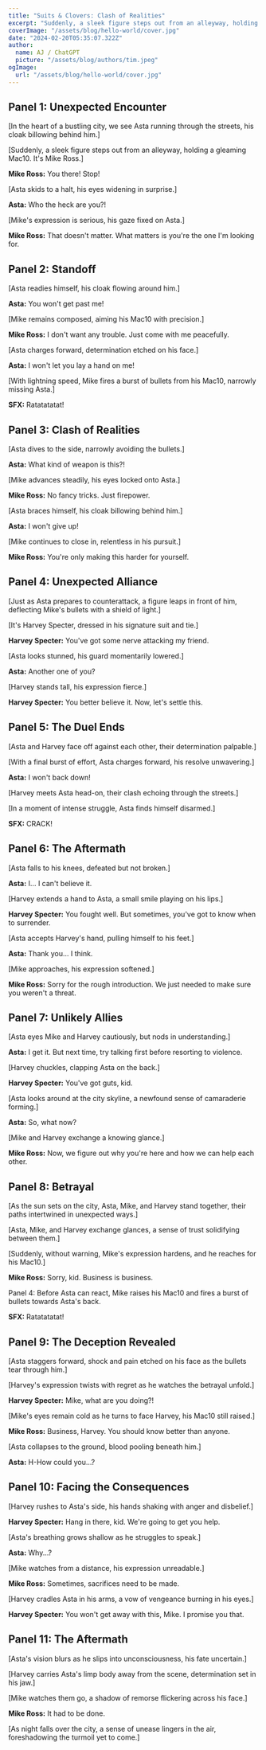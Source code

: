 ```yaml
---
title: "Suits & Clovers: Clash of Realities"
excerpt: "Suddenly, a sleek figure steps out from an alleyway, holding a gleaming Mac10. It's Mike Ross."
coverImage: "/assets/blog/hello-world/cover.jpg"
date: "2024-02-20T05:35:07.322Z"
author:
  name: AJ / ChatGPT
  picture: "/assets/blog/authors/tim.jpeg"
ogImage:
  url: "/assets/blog/hello-world/cover.jpg"
---
```


## Panel 1: Unexpected Encounter

[In the heart of a bustling city, we see Asta running through the streets, his cloak billowing behind him.]

[Suddenly, a sleek figure steps out from an alleyway, holding a gleaming Mac10. It's Mike Ross.]

**Mike Ross:** You there! Stop!

[Asta skids to a halt, his eyes widening in surprise.]

**Asta:** Who the heck are you?!

[Mike's expression is serious, his gaze fixed on Asta.]

**Mike Ross:** That doesn't matter. What matters is you're the one I'm looking for.

## Panel 2: Standoff

[Asta readies himself, his cloak flowing around him.]

**Asta:** You won't get past me!

[Mike remains composed, aiming his Mac10 with precision.]

**Mike Ross:** I don't want any trouble. Just come with me peacefully.

[Asta charges forward, determination etched on his face.]

**Asta:** I won't let you lay a hand on me!

[With lightning speed, Mike fires a burst of bullets from his Mac10, narrowly missing Asta.]

**SFX:** Ratatatatat!

## Panel 3: Clash of Realities

[Asta dives to the side, narrowly avoiding the bullets.]

**Asta:** What kind of weapon is this?!

[Mike advances steadily, his eyes locked onto Asta.]

**Mike Ross:** No fancy tricks. Just firepower.

[Asta braces himself, his cloak billowing behind him.]

**Asta:** I won't give up!

[Mike continues to close in, relentless in his pursuit.]

**Mike Ross:** You're only making this harder for yourself.

## Panel 4: Unexpected Alliance

[Just as Asta prepares to counterattack, a figure leaps in front of him, deflecting Mike's bullets with a shield of light.]

[It's Harvey Specter, dressed in his signature suit and tie.]

**Harvey Specter:** You've got some nerve attacking my friend.

[Asta looks stunned, his guard momentarily lowered.]

**Asta:** Another one of you?

[Harvey stands tall, his expression fierce.]

**Harvey Specter:** You better believe it. Now, let's settle this.

## Panel 5: The Duel Ends

[Asta and Harvey face off against each other, their determination palpable.]

[With a final burst of effort, Asta charges forward, his resolve unwavering.]

**Asta:** I won't back down!

[Harvey meets Asta head-on, their clash echoing through the streets.]

[In a moment of intense struggle, Asta finds himself disarmed.]

**SFX:** CRACK!

## Panel 6: The Aftermath

[Asta falls to his knees, defeated but not broken.]

**Asta:** I... I can't believe it.

[Harvey extends a hand to Asta, a small smile playing on his lips.]

**Harvey Specter:** You fought well. But sometimes, you've got to know when to surrender.

[Asta accepts Harvey's hand, pulling himself to his feet.]

**Asta:** Thank you... I think.

[Mike approaches, his expression softened.]

**Mike Ross:** Sorry for the rough introduction. We just needed to make sure you weren't a threat.

## Panel 7: Unlikely Allies

[Asta eyes Mike and Harvey cautiously, but nods in understanding.]

**Asta:** I get it. But next time, try talking first before resorting to violence.

[Harvey chuckles, clapping Asta on the back.]

**Harvey Specter:** You've got guts, kid.

[Asta looks around at the city skyline, a newfound sense of camaraderie forming.]

**Asta:** So, what now?

[Mike and Harvey exchange a knowing glance.]

**Mike Ross:** Now, we figure out why you're here and how we can help each other.

## Panel 8: Betrayal

[As the sun sets on the city, Asta, Mike, and Harvey stand together, their paths intertwined in unexpected ways.]

[Asta, Mike, and Harvey exchange glances, a sense of trust solidifying between them.]

[Suddenly, without warning, Mike's expression hardens, and he reaches for his Mac10.]

**Mike Ross:** Sorry, kid. Business is business.

Panel 4: Before Asta can react, Mike raises his Mac10 and fires a burst of bullets towards Asta's back.

**SFX:** Ratatatatat!

## Panel 9: The Deception Revealed

[Asta staggers forward, shock and pain etched on his face as the bullets tear through him.]

[Harvey's expression twists with regret as he watches the betrayal unfold.]

**Harvey Specter:** Mike, what are you doing?!

[Mike's eyes remain cold as he turns to face Harvey, his Mac10 still raised.]

**Mike Ross:** Business, Harvey. You should know better than anyone.

[Asta collapses to the ground, blood pooling beneath him.]

**Asta:** H-How could you...?

## Panel 10: Facing the Consequences

[Harvey rushes to Asta's side, his hands shaking with anger and disbelief.]

**Harvey Specter:** Hang in there, kid. We're going to get you help.

[Asta's breathing grows shallow as he struggles to speak.]

**Asta:** Why...?

[Mike watches from a distance, his expression unreadable.]

**Mike Ross:** Sometimes, sacrifices need to be made.

[Harvey cradles Asta in his arms, a vow of vengeance burning in his eyes.]

**Harvey Specter:** You won't get away with this, Mike. I promise you that.

## Panel 11: The Aftermath

[Asta's vision blurs as he slips into unconsciousness, his fate uncertain.]

[Harvey carries Asta's limp body away from the scene, determination set in his jaw.]

[Mike watches them go, a shadow of remorse flickering across his face.]

**Mike Ross:** It had to be done.

[As night falls over the city, a sense of unease lingers in the air, foreshadowing the turmoil yet to come.]